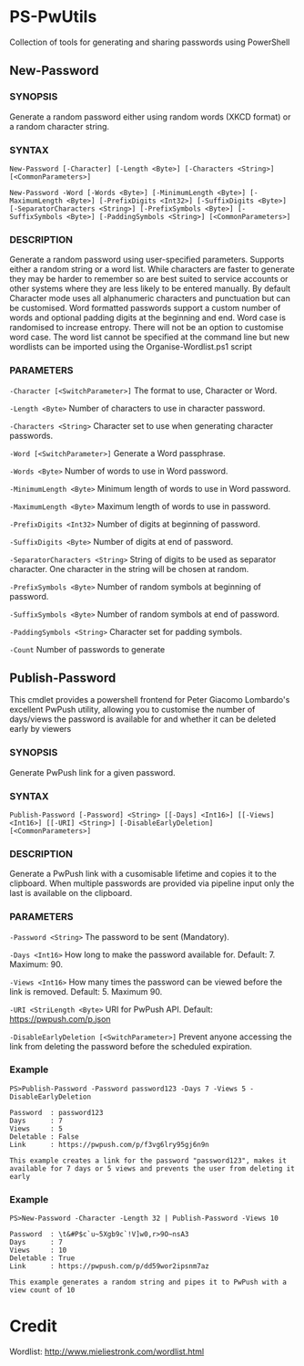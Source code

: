<!--
 Copyright 2021 David Hollings. All rights reserved.
 Use of this source code is governed by a BSD-style
 license that can be found in the LICENSE file.
-->

# PS-PwUtils
Collection of tools for generating and sharing passwords using PowerShell

## New-Password

### SYNOPSIS
Generate a random password either using random words (XKCD format) or a random character string.
    
    
### SYNTAX
    New-Password [-Character] [-Length <Byte>] [-Characters <String>] [<CommonParameters>]
    
    New-Password -Word [-Words <Byte>] [-MinimumLength <Byte>] [-MaximumLength <Byte>] [-PrefixDigits <Int32>] [-SuffixDigits <Byte>] [-SeparatorCharacters <String>] [-PrefixSymbols <Byte>] [-SuffixSymbols <Byte>] [-PaddingSymbols <String>] [<CommonParameters>]
    
    
### DESCRIPTION
Generate a random password using user-specified parameters. Supports either a random string or a word list. While characters are faster to generate they may be harder to remember so are best suited to service accounts or other systems where they are less likely to be entered manually. By default Character mode uses all alphanumeric
characters and punctuation but can be customised.
Word formatted passwords support a custom number of words and optional padding digits at the beginning and end. Word case is randomised to increase entropy. There will not be an option to customise word case. The word list cannot be specified at the command line but new wordlists can be imported using the Organise-Wordlist.ps1 script
    

### PARAMETERS
`-Character [<SwitchParameter>]`
    The format to use, Character or Word.
        
`-Length <Byte>`
    Number of characters to use in character password.
        
`-Characters <String>`
    Character set to use when generating character passwords.
        
`-Word [<SwitchParameter>]`
    Generate a Word passphrase.
    
`-Words <Byte>`
    Number of words to use in Word password.
    
`-MinimumLength <Byte>`
    Minimum length of words to use in Word password.
    
`-MaximumLength <Byte>`
    Maximum length of words to use in password.
    
`-PrefixDigits <Int32>`
    Number of digits at beginning of password.
    
`-SuffixDigits <Byte>`
    Number of digits at end of password.
    
`-SeparatorCharacters <String>`
    String of digits to be used as separator character. One character in the string will be chosen at random.
    
`-PrefixSymbols <Byte>`
    Number of random symbols at beginning of password.
    
`-SuffixSymbols <Byte>`
    Number of random symbols at end of password.
    
`-PaddingSymbols <String>`
    Character set for padding symbols.

`-Count`
    Number of passwords to generate
    



## Publish-Password
This cmdlet provides a powershell frontend for Peter Giacomo Lombardo's excellent PwPush utility, allowing you to customise the number of days/views the password is available for and whether it can be deleted early by viewers

### SYNOPSIS
Generate PwPush link for a given password.
    
    
### SYNTAX
    Publish-Password [-Password] <String> [[-Days] <Int16>] [[-Views] <Int16>] [[-URI] <String>] [-DisableEarlyDeletion] [<CommonParameters>]
    
    
### DESCRIPTION
Generate a PwPush link with a cusomisable lifetime and copies it to the clipboard.
When multiple passwords are provided via pipeline input only the last is available on the clipboard.
    

### PARAMETERS
`-Password <String>`
    The password to be sent (Mandatory).
    
`-Days <Int16>`
    How long to make the password available for. Default: 7. Maximum: 90.
    
`-Views <Int16>`
    How many times the password can be viewed before the link is removed. Default: 5. Maximum 90.
    
`-URI <StriLength <Byte>`
    URI for PwPush API. Default: https://pwpush.com/p.json
    
`-DisableEarlyDeletion [<SwitchParameter>]`
    Prevent anyone accessing the link from deleting the password before the scheduled expiration.
        

    
### Example   

    PS>Publish-Password -Password password123 -Days 7 -Views 5 -DisableEarlyDeletion

    Password  : password123
    Days      : 7
    Views     : 5
    Deletable : False
    Link      : https://pwpush.com/p/f3vg6lry95gj6n9n

    This example creates a link for the password "password123", makes it available for 7 days or 5 views and prevents the user from deleting it early
    
    
### Example
    
    PS>New-Password -Character -Length 32 | Publish-Password -Views 10

    Password  : \t&#P$c`u~5Xgb9c`!V]w0,r>9O~nsA3
    Days      : 7
    Views     : 10
    Deletable : True
    Link      : https://pwpush.com/p/dd59wor2ipsnm7az

    This example generates a random string and pipes it to PwPush with a view count of 10


# Credit

Wordlist: http://www.mieliestronk.com/wordlist.html